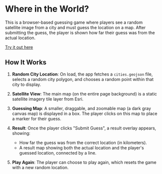 # Where in the World?

This is a browser-based guessing game where players see a random satellite image from a city and must guess the location on a map. After submitting the guess, the player is shown how far their guess was from the actual location.

[Try it out here](https://hurr-son.github.io/where-in-the-world/)

## How It Works

1. **Random City Location**: On load, the app fetches a `cities.geojson` file, selects a random city polygon, and chooses a random point within that city to display.
   
2. **Satellite View**: The main map (on the entire page background) is a static satellite imagery tile layer from Esri.
   
3. **Guessing Map**: A smaller, draggable, and zoomable map (a dark gray canvas map) is displayed in a box. The player clicks on this map to place a marker for their guess.
   
4. **Result**: Once the player clicks "Submit Guess", a result overlay appears, showing:
   - How far the guess was from the correct location (in kilometers).
   - A result map showing both the actual location and the player's guessed location, connected by a line.
   
5. **Play Again**: The player can choose to play again, which resets the game with a new random location.
